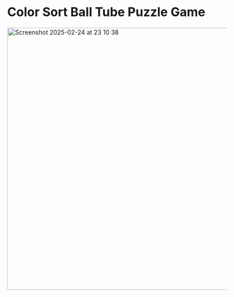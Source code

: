 # Color Sort Ball Tube Puzzle Game
<img width="603" alt="Screenshot 2025-02-24 at 23 10 38" src="https://github.com/user-attachments/assets/fe033af2-b3c1-43af-a7c3-365e38453c7f" />
